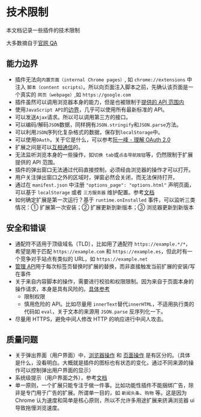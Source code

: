 # 技术限制

本文档记录一些插件的技术限制

大多数摘自于[官网 QA](https://developer.chrome.com/docs/extensions/mv3/faq/)

## 能力边界

- 插件无法向`内置页面（internal Chrome pages）`, 如 `chrome://extensions` 中注入 `脚本（content scripts）`。所以向页面注入脚本之前，先确认该页面是一个真实的 `网页（webpage）`,如 `https://google.com`
- 插件虽然可以调用浏览器本身的能力，但是也被限制于[提供的 API 范围内](https://developer.chrome.com/docs/extensions/reference/)
- 使用`JavaScript API`的[边界](https://developer.chrome.com/docs/extensions/api_other/)，几乎可以使用所有最新标准的 API。
- 可以发送`Ajax`请求。所以可以调用第三方的接口。
- 可以编码/解码`JSON`数据，同样拥有`JSON.stringify`和`JSON.parse`方法。
- 可以利用`JSON`序列化复杂格式的数据，保存到`localStorage`中。
- 可以使用`OAuth`，关于它是什么，可以参考[阮一峰 - 理解 OAuth 2.0](https://www.ruanyifeng.com/blog/2014/05/oauth_2_0.html)
- 扩展之间是可以[互相通信](https://developer.chrome.com/docs/extensions/mv3/messaging/#external)的。
- 无法监听浏览本身的一些操作，如`切换 tab`或`点击导航按钮`等，仍然限制于扩展提供的 API 范围。
- 插件的弹出窗口无法通过代码直接控制，必须经由浏览器的操作才可以打开。
- 用户关注弹出窗口之外的区域时，弹窗必然会关闭，而无法保持打开。
- 通过在 `manifest.json` 中注册 `"options_page": "options.html"` 声明页面，可以基于 `localStorage` 或者 `三方服务器` 维护配置。参考[文档](https://developer.chrome.com/docs/extensions/mv3/options/#write_page)
- 如何确定扩展是第一次运行？基于 `runtime.onInstalled` 事件，可以监听三类情况：① 扩展第一次安装；② 扩展更新到新版本；③ 浏览器更新到新版本

## 安全和错误

- 通配符不适用于顶级域名（TLD），比如用了通配符 `https://example.*/*`，希望是用于匹配 `https://example.com` 和 `https://example.es`，但此时有一个竞争对手站点有类似的 URL，如 `https://example.net`
- [管理 API](https://developer.chrome.com/docs/extensions/reference/management/#manifest)用于每次标签页替换时扩展的替换，而非直接触发当前扩展的安装/写在事件
- 关于来自内容脚本的操作，需要进行校验和权限限制。因为来自于页面本身的操作请求，本身是具有风险的。[具体参考](https://developer.chrome.com/docs/extensions/mv3/messaging/#security-considerations)
  - 限制权限
  - 慎用危险的 API。比如尽量用 `innerText`替代`innerHTML`，不适用执行类的代码如 `eval`，关于文本的来源用 `JSON.parse` 反序列化一下。
- 尽量用 HTTPS，避免中间人修改 HTTP 的响应进行中间人攻击。

## 质量问题

- 关于弹出界面（用户界面）中，[浏览器操作](https://developer.chrome.com/docs/extensions/reference/browserAction/#manifest) 和 [页面操作](https://developer.chrome.com/docs/extensions/reference/pageAction/#manifest) 是有区分的。（具体是什么，没看明白。大概就是插件的图标也有状态的变化，通过不同来源的操作可以控制弹出用户界面的显示）
- 系统级提示（用户界面之外），参考[文档](https://developer.chrome.com/docs/extensions/mv3/richNotifications/)
- 单一原则，一个扩展只能专注于做一件事。比如功能性插件不能捆绑广告，除非是专门用于广告的扩展。所谓单一目的，如 `新闻头条`、`购物` 等。这是因为 Chrome 认为速度和简单是核心原则，所以不允许多用途扩展来挤满浏览器 ui 导致拖慢浏览速度。

